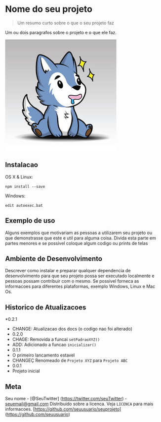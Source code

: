 # Nome do seu projeto
> Um resumo curto sobre o que o seu projeto faz

Um ou dois paragrafos sobre o projeto e o que ele faz.

![](wolf.jpg)

## Instalacao

OS X & Linux:

```
npm install --save
```

Windows:

```
edit autoexec.bat
```

## Exemplo de uso

Alguns exemplos que motivariam as pessoas a utilizarem seu projeto ou que demonstrasse que este e util para alguma coisa.
Divida esta parte em partes menores e se possivel coloque algum codigo ou prints de telas

## Ambiente de Desenvolvimento

Descrever como instalar e preparar qualquer dependencia de desenvolvimento para que seu projeto possa ser executado localmente e pessoas possam contribuir com o mesmo.
Se possivel forneca as informacoes para diferentes plataformas, exemplo Windows, Linux e Mac Os.

## Historico de Atualizacoes

*0.2.1
 * CHANGE: Atualizacao dos docs (o codigo nao foi alterado)
* 0.2.0
 * CHAGE: Removida a funcai `setPadraoXYZ()`
 * ADD: Adicionado a funcao `inicializar()`
* 0.1.1
 * O primeiro lancamento estavel
 * CHANGEÇ Renomeado de `Projeto XYZ` para `Projeto ABC`
* 0.0.1
 * Projeto inicial

## Meta

Seu nome - [@SeuTwitter] (https://twitter.com/seuTwitter) - seuemail@gmail.com
Distribuido sobre a licenca. Veja `LICENCA` para mais informacoes.
[https://github.com/seuusuario/seuprojeto]
(https://github.com/seuusuario)